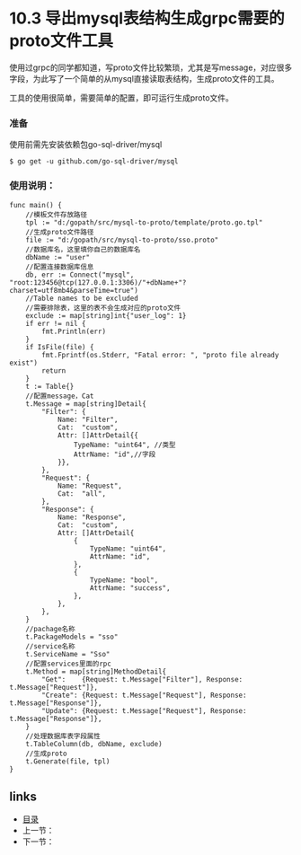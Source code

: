# 10.3  导出mysql表结构生成grpc需要的proto文件工具

使用过grpc的同学都知道，写proto文件比较繁琐，尤其是写message，对应很多字段，为此写了一个简单的从mysql直接读取表结构，生成proto文件的工具。

工具的使用很简单，需要简单的配置，即可运行生成proto文件。

### 准备

使用前需先安装依赖包go-sql-driver/mysql

```
$ go get -u github.com/go-sql-driver/mysql
```



### 使用说明：

```
func main() {
	//模板文件存放路径
	tpl := "d:/gopath/src/mysql-to-proto/template/proto.go.tpl"
	//生成proto文件路径
	file := "d:/gopath/src/mysql-to-proto/sso.proto"
	//数据库名，这里填你自己的数据库名
	dbName := "user"
	//配置连接数据库信息
	db, err := Connect("mysql", "root:123456@tcp(127.0.0.1:3306)/"+dbName+"?charset=utf8mb4&parseTime=true")
	//Table names to be excluded
	//需要排除表，这里的表不会生成对应的proto文件
	exclude := map[string]int{"user_log": 1}
	if err != nil {
		fmt.Println(err)
	}
	if IsFile(file) {
		fmt.Fprintf(os.Stderr, "Fatal error: ", "proto file already exist")
		return
	}
	t := Table{}
	//配置message，Cat 
	t.Message = map[string]Detail{
		"Filter": {
			Name: "Filter",
			Cat:  "custom",
			Attr: []AttrDetail{{
				TypeName: "uint64", //类型
				AttrName: "id",//字段
			}},
		},
		"Request": {
			Name: "Request",
			Cat:  "all",
		},
		"Response": {
			Name: "Response",
			Cat:  "custom",
			Attr: []AttrDetail{
				{
					TypeName: "uint64",
					AttrName: "id",
				},
				{
					TypeName: "bool",
					AttrName: "success",
				},
			},
		},
	}
	//pachage名称
	t.PackageModels = "sso"
	//service名称
	t.ServiceName = "Sso"
	//配置services里面的rpc
	t.Method = map[string]MethodDetail{
		"Get":    {Request: t.Message["Filter"], Response: t.Message["Request"]},
		"Create": {Request: t.Message["Request"], Response: t.Message["Response"]},
		"Update": {Request: t.Message["Request"], Response: t.Message["Response"]},
	}
	//处理数据库表字段属性
	t.TableColumn(db, dbName, exclude)
	//生成proto
	t.Generate(file, tpl)
}
```





## links

- [目录](/zh/preface.md)
- 上一节：
- 下一节：

